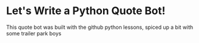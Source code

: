 # Let's Write a Python Quote Bot!

This quote bot was built with the github python lessons, spiced up a bit with some trailer park boys
